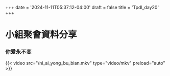 +++
date = '2024-11-11T05:37:12-04:00'
draft = false
title = 'Tpdl_day20'
+++
# 小組聚會資料分享
### 你爱永不变
{{< video src="/ni_ai_yong_bu_bian.mkv" type="video/mkv" preload="auto" >}}